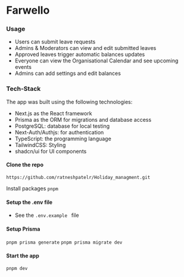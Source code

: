 # Farwello

### Usage
- Users can submit leave requests
- Admins & Moderators can view and edit submitted leaves
- Approved leaves trigger automatic balances updates
- Everyone can view the Organisational Calendar and see upcoming events
- Admins can add settings and edit balances


### Tech-Stack
The app was built using the following technologies:

- Next.js as the React framework
- Prisma as the ORM for migrations and database access
- PostgreSQL: database for local testing
- Next-Auth/Authjs: for authentication
- TypeScript: the programming language
- TailwindCSS: Styling
- shadcn/ui for UI components



#### Clone the repo
`https://github.com/ratneshpatelr/Holiday_managment.git`

Install packages
`pnpm `

#### Setup the .env file
- See the `.env.example ` file

#### Setup Prisma
`pnpm prisma generate`
`pnpm prisma migrate dev `

#### Start the app
`pnpm dev`
